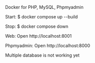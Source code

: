 Docker for PHP, MySQL, Phpmyadmin

Start:
$ docker compose up --build

Stop:
$ docker compose down

Web:
Open http://localhost:8001

Phpmyadmin:
Open http://localhost:8000


Multiple database is not working yet